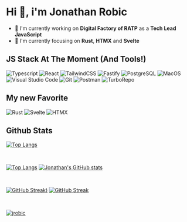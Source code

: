 # Hi 👋, i'm Jonathan Robic

- 🔭 I'm currently working on **Digital Factory of RATP** as a **Tech Lead JavaScript**
- 🌱 I'm currently focusing on **Rust**, **HTMX** and **Svelte**

## JS Stack At The Moment (And Tools!)

![Typescript](https://img.shields.io/badge/TypeScript-3178c6?style=for-the-badge&logo=typescript&logoColor=white)
![React](https://img.shields.io/badge/React-20232a?style=for-the-badge&logo=react&logoColor=61dafb)
![TailwindCSS](https://img.shields.io/badge/Tailwind_CSS-38B2AC?style=for-the-badge&logo=tailwind-css&logoColor=white)
![Fastify](https://img.shields.io/badge/fastify-0e0e10?style=for-the-badge&logo=fastify&logoColor=white)
![PostgreSQL](https://img.shields.io/badge/PostgreSQL-316192?style=for-the-badge&logo=postgresql&logoColor=white)
![MacOS](https://img.shields.io/badge/Mac_OS-e7e8ea?style=for-the-badge&logo=macos&logoColor=767677)
![Visual Studio Code](https://img.shields.io/badge/Visual_Studio_Code-0078D4?style=for-the-badge&logo=visual%20studio%20code&logoColor=white)
![Git](https://img.shields.io/badge/Git-F05032?style=for-the-badge&logo=git&logoColor=white)
![Postman](https://img.shields.io/badge/Postman-FF6C37?style=for-the-badge&logo=Postman&logoColor=white)
![TurboRepo](https://img.shields.io/badge/turborepo-111111?style=for-the-badge&logo=turborepo&logoColor=white)

## My new Favorite

![Rust](https://img.shields.io/badge/rust-f66a00?style=for-the-badge&logo=rust&logoColor=white)
![Svelte](https://img.shields.io/badge/svelte-d43008?style=for-the-badge&logo=svelte&logoColor=white)
![HTMX](https://img.shields.io/badge/htmx-3366cc?style=for-the-badge&logo=htmx&logoColor=white)

<!-- ## Others -->
<!--
[![Jrobic Codewars](https://www.codewars.com/users/jrobic/badges/micro?theme=light)](https://www.codewars.com/users/jrobic)
 -->

## Github Stats

[![Top Langs](https://github-profile-trophy.vercel.app/?username=jrobic&margin-w=5&margin-h=5
)](https://github.com/ryo-ma/github-profile-trophy)

<br />

[![Top Langs](https://github-readme-stats.vercel.app/api/top-langs/?username=jrobic&layout=compact&theme=transparent)](https://github.com/anuraghazra/github-readme-stats)
[![Jonathan's GitHub stats](https://github-readme-stats.vercel.app/api?username=jrobic&show=prs_merged&count_private=true&show_icons=true&theme=transparent)](https://github.com/anuraghazra/github-readme-stats)

<br />

[![GitHub Streak](https://streak-stats.demolab.com/?user=jrobic&mode=daily&theme=catppuccin-frappe))](https://git.io/streak-stats#gh-dark-mode-only)
[![GitHub Streak](https://streak-stats.demolab.com/?user=jrobic&mode=daily&theme=catppuccin-latte)](https://git.io/streak-stats#gh-light-mode-only)

<br />

[![jrobic](https://komarev.com/ghpvc/?username=jrobic&label=Profile%20views&color=0e75b6&style=for-the-badge&base=1672)](https://github.com/antonkomarev/github-profile-views-counter)
